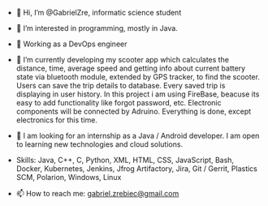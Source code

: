 - 👋 Hi, I’m @GabrielZre, informatic science student
- 👀 I’m interested in programming, mostly in Java.
- 👀 Working as a DevOps engineer
- 🌱 I’m currently developing my scooter app which calculates the distance, time, average speed and getting info about current battery state via bluetooth module,
extended by GPS tracker, to find the scooter. Users can save the trip details to database. Every saved trip is displaying in user history. 
In this project i am using FireBase, beacuse its easy to add functionality like forgot password, etc. Electronic components will be connected by Adruino.
Everything is done, except electronics for this time.
- 💞️ I am looking for an internship as a Java / Android developer. I am open to learning new technologies and cloud solutions.

- Skills: Java, C++, C, Python, XML, HTML, CSS, JavaScript, Bash, Docker, Kubernetes, Jenkins, Jfrog Artifactory, Jira, Git / Gerrit, Plastics SCM, Polarion, Windows, Linux
- 📫 How to reach me: gabriel.zrebiec@gmail.com

<!---
GabrielZre/GabrielZre is a ✨ special ✨ repository because its `README.md` (this file) appears on your GitHub profile.
You can click the Preview link to take a look at your changes.
--->
